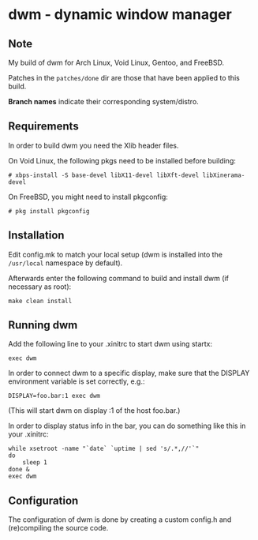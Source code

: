 dwm - dynamic window manager
============================

Note
------------

My build of dwm for Arch Linux, Void Linux, Gentoo, and FreeBSD.

Patches in the `patches/done` dir are those that have been applied to this build.

**Branch names** indicate their corresponding system/distro.

Requirements
------------
In order to build dwm you need the Xlib header files.

On Void Linux, the following pkgs need to be installed before building:

	# xbps-install -S base-devel libX11-devel libXft-devel libXinerama-devel

On FreeBSD, you might need to install pkgconfig:

	# pkg install pkgconfig


Installation
------------
Edit config.mk to match your local setup (dwm is installed into
the `/usr/local` namespace by default).

Afterwards enter the following command to build and install dwm (if
necessary as root):

    make clean install


Running dwm
-----------
Add the following line to your .xinitrc to start dwm using startx:

    exec dwm

In order to connect dwm to a specific display, make sure that
the DISPLAY environment variable is set correctly, e.g.:

    DISPLAY=foo.bar:1 exec dwm

(This will start dwm on display :1 of the host foo.bar.)

In order to display status info in the bar, you can do something
like this in your .xinitrc:

    while xsetroot -name "`date` `uptime | sed 's/.*,//'`"
    do
    	sleep 1
    done &
    exec dwm


Configuration
-------------
The configuration of dwm is done by creating a custom config.h
and (re)compiling the source code.
